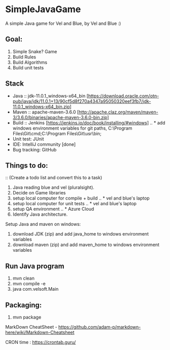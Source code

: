 # SimpleJavaGame
A simple Java game for Vel and Blue, by Vel and Blue :)

Goal:
-----
1. Simple Snake? Game
2. Build Rules
3. Build Algorithms
4. Build unit tests


Stack
-------
* Java :: jdk-11.0.1_windows-x64_bin [https://download.oracle.com/otn-pub/java/jdk/11.0.1+13/90cf5d8f270a4347a95050320eef3fb7/jdk-11.0.1_windows-x64_bin.zip]
* Maven :: apache-maven-3.6.0 [http://apache.claz.org/maven/maven-3/3.6.0/binaries/apache-maven-3.6.0-bin.zip]
* Build :: Jenkins [https://jenkins.io/doc/book/installing/#windows]
.. * add windows environment variables for git paths, C:\Program Files\Git\cmd;C:\Program Files\Git\usr\bin;
* Unit test: JUnit
* IDE: IntelliJ community [done]
* Bug tracking: GitHub

Things to do:
-------------
:: (Create a todo list and convert this to a task)
1. Java reading blue and vel (pluralsight).
2. Decide on Game libraries
3. setup local computer for compile + build
 .. * vel and blue's laptop
4. setup local computer for unit tests
 .. * vel and blue's laptop
5. setup QA environment
 .. * Azure Cloud
6. Identify Java architecture.


Setup Java and maven on windows:
1. download JDK (zip) and add java_home to windows environment variables
2. download maven (zip) and add maven_home to windows environment variables

Run Java program
----------------
1. mvn clean
2. mvn compile -e
3. java com.velsoft.Main

Packaging:
---------
1. mvn package

MarkDown CheatSheet - https://github.com/adam-p/markdown-here/wiki/Markdown-Cheatsheet

CRON time : https://crontab.guru/
